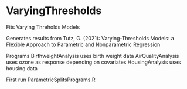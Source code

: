 # VaryingThresholds

Fits Varying Threholds Models

Generates results from
Tutz, G. (2021):  Varying-Thresholds Models: a Flexible Approach to Parametric and Nonparametric Regression

Programs
BirthweightAnalysis uses birth weight data
AirQualityAnalysis uses ozone as response depending on covariates
HousingAnalysis uses housing data

First run ParametricSplitsPrograms.R 
